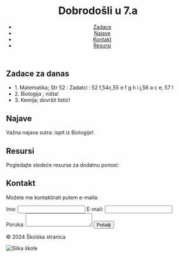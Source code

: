 
<html lang="hr">
<head>
    <meta charset="UTF-8">
    <meta name="viewport" content="width=device-width, initial-scale=1.0">
    <title>Školske Zadace</title>
    <link rel="stylesheet" href="styles.css"> <!-- Link to CSS if you have one -->
</head>
<body>
    <header>
        <h1>Dobrodošli u 7.a</h1>
        <nav>
            <ul>
                <li><a href="#homework">Zadace</a></li>
                <li><a href="#announcements">Najave</a></li>
                <li><a href="#contact">Kontakt</a></li>
                <li><a href="#resources">Resursi</a></li>
            </ul>
        </nav>
    </header>
    <main>
        <section id="homework">
            <h2>Zadace za danas</h2>
            <ul>
                <li>1. Matematika; Str 52 : Zadatci : 52 f,54c,55 e f g h i j,56 a c e, 57 !
                <li>2. Biologija ; ništa!
                <li>3. Kemija; dovršit listić!
            </ul>
        </section>
        <section id="announcements">
            <h2>Najave</h2>
            <p>Važna najava sutra: ispit iz Biologije!.</p>
            <ul>
           <ul>
        </section>
        <section id="resources">
            <h2>Resursi</h2>
            <p>Pogledajte sledeće resurse za dodatnu pomoć:</p>
            <ul>
            </ul>
        </section>
        <section id="contact">
            <h2>Kontakt</h2>
            <p>Možete me kontaktirati putem e-maila: <a href="7.a.staff@gmail.com"></a></p>
            <form action="#" method="post">
                <label for="name">Ime:</label>
                <input type="text" id="name" name="name" required>
                <label for="email">E-mail:</label>
                <input type="email" id="email" name="email" required>
                <label for="message">Poruka:</label>
                <textarea id="message" name="message" required></textarea>
                <button type="submit">Pošalji</button>
            </form>
        </section>
    </main>
    <footer>
        <p>&copy; 2024 Školska stranica</p>
        <img src="school_image.jpg" alt="Slika škole" style="max-width: 100%; height: auto;">
    </footer>
</body>
</html>

